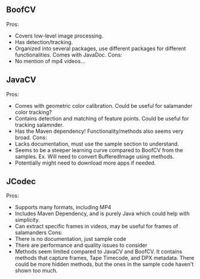 ## BoofCV
Pros:
- Covers low-level image processing.
- Has detection/tracking.
- Organized into several packages, use different packages for different functionalities. Comes with JavaDoc.
Cons:
- No mention of mp4 videos...

## JavaCV
Pros:
- Comes with geometric color calibration. Could be useful for salamander color tracking?
- Contains detection and matching of feature points. Could be useful for tracking salamnder.
- Has the Maven dependency! Functionality/methods also seems very broad.
Cons:
- Lacks documentation, must use the sample section to understand.
- Seems to be a steeper learning curve compared to BoofCV from the samples. Ex. Will need to convert BufferedImage using methods.
- Potentially might need to download more apps if needed.

## JCodec
Pros:
- Supports many formats, including MP4
- Includes Maven Dependency, and is purely Java which could help with simplicity.
- Can extract specific frames in videos, may be useful for frames of salamanders
Cons: 
- There is no documentation, just sample code
- There are performance and quality issues to consider
- Methods seem limited compared to JavaCV and BoofCV. It contains methods that capture frames, Tape Timecode, and DPX metadata. There could be more hidden methods, but the ones in the sample code haven't shown too much. 
